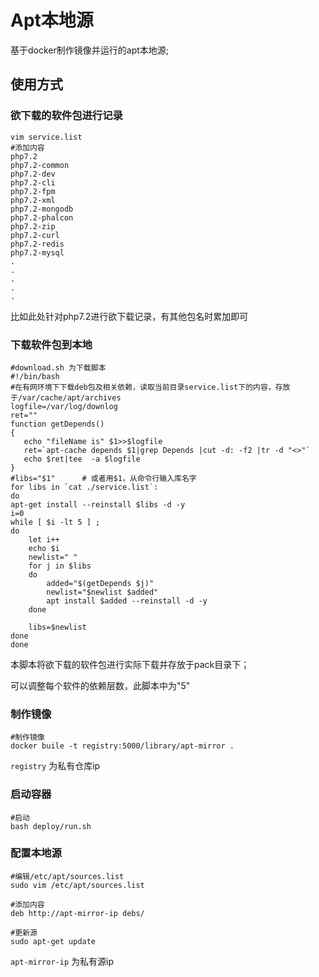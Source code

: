 # Apt本地源

  基于docker制作镜像并运行的apt本地源;



## 使用方式

### 欲下载的软件包进行记录

```
vim service.list
#添加内容
php7.2
php7.2-common
php7.2-dev
php7.2-cli
php7.2-fpm
php7.2-xml
php7.2-mongodb
php7.2-phalcon
php7.2-zip
php7.2-curl
php7.2-redis
php7.2-mysql
.
.
.
.
.
```

比如此处针对php7.2进行欲下载记录，有其他包名时累加即可



### 下载软件包到本地

```
#download.sh 为下载脚本
#!/bin/bash
#在有网环境下下载deb包及相关依赖，读取当前目录service.list下的内容，存放于/var/cache/apt/archives
logfile=/var/log/downlog
ret=""
function getDepends()
{
   echo "fileName is" $1>>$logfile
   ret=`apt-cache depends $1|grep Depends |cut -d: -f2 |tr -d "<>"`
   echo $ret|tee  -a $logfile
}
#libs="$1"      # 或者用$1，从命令行输入库名字
for libs in `cat ./service.list`:
do
apt-get install --reinstall $libs -d -y
i=0
while [ $i -lt 5 ] ;
do
    let i++
    echo $i
    newlist=" "
    for j in $libs
    do
        added="$(getDepends $j)"
        newlist="$newlist $added"
        apt install $added --reinstall -d -y
    done

    libs=$newlist
done
done
```

本脚本将欲下载的软件包进行实际下载并存放于pack目录下；

可以调整每个软件的依赖层数，此脚本中为"5"



### 制作镜像

```
#制作镜像
docker buile -t registry:5000/library/apt-mirror .
```

`registry` 为私有仓库ip



### 启动容器

```
#启动
bash deploy/run.sh
```



### 配置本地源

```
#编辑/etc/apt/sources.list
sudo vim /etc/apt/sources.list

#添加内容
deb http://apt-mirror-ip debs/

#更新源
sudo apt-get update
```

`apt-mirror-ip` 为私有源ip